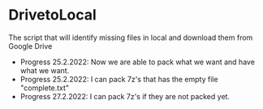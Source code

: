 # DrivetoLocal
The script that will identify missing files in local and download them from Google Drive
<ul>
  <li>Progress 25.2.2022: Now we are able to pack what we want and have what we want.</li>
  <li>Progress 25.2.2022: I can pack 7z's that has the empty file "complete.txt"</li>
  <li>Progress 27.2.2022: I can pack 7z's if they are not packed yet.</li>
</ul>
